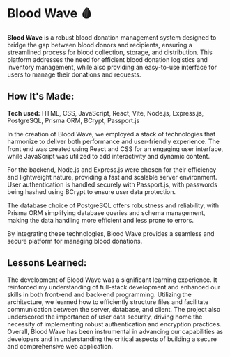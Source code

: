 # Blood Wave 🩸

**Blood Wave** is a robust blood donation management system designed to bridge the gap between blood donors and recipients, ensuring a streamlined process for blood collection, storage, and distribution. This platform addresses the need for efficient blood donation logistics and inventory management, while also providing an easy-to-use interface for users to manage their donations and requests.

## How It's Made:

**Tech used:** HTML, CSS, JavaScript, React, Vite, Node.js, Express.js, PostgreSQL, Prisma ORM, BCrypt, Passport.js

In the creation of Blood Wave, we employed a stack of technologies that harmonize to deliver both performance and user-friendly experience. The front end was created using React and CSS for an engaging user interface, while JavaScript was utilized to add interactivity and dynamic content.

For the backend, Node.js and Express.js were chosen for their efficiency and lightweight nature, providing a fast and scalable server environment. User authentication is handled securely with Passport.js, with passwords being hashed using BCrypt to ensure user data protection.

The database choice of PostgreSQL offers robustness and reliability, with Prisma ORM simplifying database queries and schema management, making the data handling more efficient and less prone to errors.

By integrating these technologies, Blood Wave provides a seamless and secure platform for managing blood donations.

## Lessons Learned:

The development of Blood Wave was a significant learning experience. It reinforced my understanding of full-stack development and enhanced our skills in both front-end and back-end programming. Utilizing the architecture, we learned how to efficiently structure files and facilitate communication between the server, database, and client.
The project also underscored the importance of user data security, driving home the necessity of implementing robust authentication and encryption practices. Overall, Blood Wave has been instrumental in advancing our capabilities as developers and in understanding the critical aspects of building a secure and comprehensive web application.
